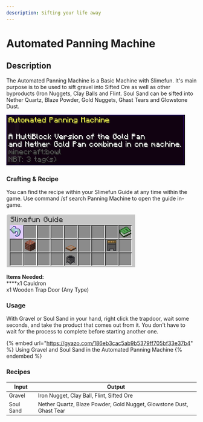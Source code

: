 ```yaml
---
description: Sifting your life away
---
```


# Automated Panning Machine

## Description

The Automated  Panning Machine is a Basic Machine with Slimefun. It's main purpose is to be used to sift gravel into Sifted Ore as well as other byproducts (Iron Nuggets, Clay Balls and Flint.  Soul Sand can be sifted into Nether Quartz, Blaze Powder, Gold Nuggets, Ghast Tears and Glowstone Dust.

![](<../../../.gitbook/assets/image (288) (1) (1).png>)

### Crafting & Recipe

You can find the recipe within your Slimefun Guide at any time within the game.  Use command /sf search Panning Machine to open the guide in-game.

![Panning Machine](<../../../.gitbook/assets/image (289).png>)

**Items Needed:**\
****x1 Cauldron\
x1 Wooden Trap Door (Any Type)

### Usage

With Gravel or Soul Sand in your hand, right click the trapdoor, wait some seconds, and take the product that comes out from it.  You don't have to wait for the process to complete before starting another one.

{% embed url="https://gyazo.com/186eb3cac5ab9b5379ff705bf33e37b4" %}
Using Gravel and Soul Sand in the Automated Panning Machine
{% endembed %}

### Recipes

| Input     | Output                                                               |
| --------- | -------------------------------------------------------------------- |
| Gravel    | Iron Nugget, Clay Ball, Flint, Sifted Ore                            |
| Soul Sand | Nether Quartz, Blaze Powder, Gold Nugget, Glowstone Dust, Ghast Tear |
